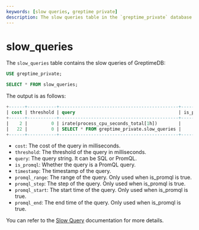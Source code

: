 ```yaml
---
keywords: [slow queries, greptime private]
description: The slow queries table in the `greptime_private` database.
---
```


# slow_queries

The `slow_queries` table contains the slow queries of GreptimeDB:

```sql
USE greptime_private;

SELECT * FROM slow_queries;
```

The output is as follows:

```sql
+------+-----------+---------------------------------------------+-----------+----------------------------+--------------+-------------+---------------------+---------------------+
| cost | threshold | query                                       | is_promql | timestamp                  | promql_range | promql_step | promql_start        | promql_end          |
+------+-----------+---------------------------------------------+-----------+----------------------------+--------------+-------------+---------------------+---------------------+
|    2 |         0 | irate(process_cpu_seconds_total[1h])        |         1 | 2025-05-14 13:59:36.368575 |     86400000 |     3600000 | 2024-11-24 00:00:00 | 2024-11-25 00:00:00 |
|   22 |         0 | SELECT * FROM greptime_private.slow_queries |         0 | 2025-05-14 13:59:44.844201 |            0 |           0 | 1970-01-01 00:00:00 | 1970-01-01 00:00:00 |
+------+-----------+---------------------------------------------+-----------+----------------------------+--------------+-------------+---------------------+---------------------+
```

- `cost`: The cost of the query in milliseconds.
- `threshold`: The threshold of the query in milliseconds.
- `query`: The query string. It can be SQL or PromQL.
- `is_promql`: Whether the query is a PromQL query.
- `timestamp`: The timestamp of the query.
- `promql_range`: The range of the query. Only used when is_promql is true.
- `promql_step`: The step of the query. Only used when is_promql is true.
- `promql_start`: The start time of the query. Only used when is_promql is true.
- `promql_end`: The end time of the query. Only used when is_promql is true.

You can refer to the [Slow Query](/user-guide/deployments-administration/monitoring/slow-query.md) documentation for more details.
